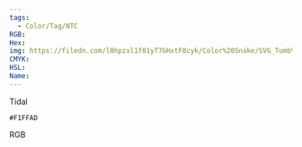 ```yaml
---
tags:
  - Color/Tag/NTC
RGB:
Hex:
img: https://filedn.com/l0hpzxl1f01yT7GHxtF8cyk/Color%20Snake/SVG_Tumb%20Mass%20No%20Name/F1FFAD.svg
CMYK:
HSL:
Name:
---
```

Tidal
```palette
#F1FFAD
```
RGB
